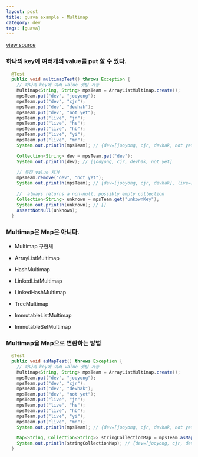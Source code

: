 ```yaml
---
layout: post
title: guava example - Multimap
category: dev
tags: [guava]
---
```


[view source](https://github.com/camon85/guava-example)


### 하나의 key에 여러개의 value를 put 할 수 있다.
```java
  @Test
  public void multimapTest() throws Exception {
    // 하나의 key에 여러 value 셋팅 가능
    Multimap<String, String> mpsTeam = ArrayListMultimap.create();
    mpsTeam.put("dev", "jooyong");
    mpsTeam.put("dev", "cjr");
    mpsTeam.put("dev", "devhak");
    mpsTeam.put("dev", "not yet");
    mpsTeam.put("live", "jn");
    mpsTeam.put("live", "hs");
    mpsTeam.put("live", "hb");
    mpsTeam.put("live", "yi");
    mpsTeam.put("live", "mn");
    System.out.println(mpsTeam); // {dev=[jooyong, cjr, devhak, not yet], live=[jn, hs, hb, yi, mn]}

    Collection<String> dev = mpsTeam.get("dev");
    System.out.println(dev); // [jooyong, cjr, devhak, not yet]

    // 특정 value 제거
    mpsTeam.remove("dev", "not yet");
    System.out.println(mpsTeam); // {dev=[jooyong, cjr, devhak], live=[jn, hs, hb, yi, mn]}

    //  always returns a non-null, possibly empty collection
    Collection<String> unknown = mpsTeam.get("unkownKey");
    System.out.println(unknown); // []
    assertNotNull(unknown);
  }
```

### Multimap은 Map은 아니다.
* Multimap 구현체

- ArrayListMultimap

- HashMultimap

- LinkedListMultimap

- LinkedHashMultimap

- TreeMultimap

- ImmutableListMultimap

- ImmutableSetMultimap


### Multimap을 Map으로 변환하는 방법
```java
  @Test
  public void asMapTest() throws Exception {
    // 하나의 key에 여러 value 셋팅 가능
    Multimap<String, String> mpsTeam = ArrayListMultimap.create();
    mpsTeam.put("dev", "jooyong");
    mpsTeam.put("dev", "cjr");
    mpsTeam.put("dev", "devhak");
    mpsTeam.put("dev", "not yet");
    mpsTeam.put("live", "jn");
    mpsTeam.put("live", "hs");
    mpsTeam.put("live", "hb");
    mpsTeam.put("live", "yi");
    mpsTeam.put("live", "mn");
    System.out.println(mpsTeam); // {dev=[jooyong, cjr, devhak, not yet], live=[jn, hs, hb, yi, mn]}

    Map<String, Collection<String>> stringCollectionMap = mpsTeam.asMap();
    System.out.println(stringCollectionMap); // {dev=[jooyong, cjr, devhak, not yet], live=[jn, hs, hb, yi, mn]}
  }
```



